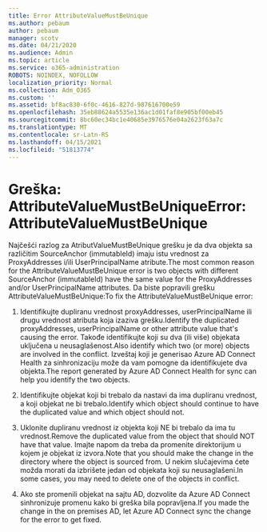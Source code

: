 ```yaml
---
title: Error AttributeValueMustBeUnique
ms.author: pebaum
author: pebaum
manager: scotv
ms.date: 04/21/2020
ms.audience: Admin
ms.topic: article
ms.service: o365-administration
ROBOTS: NOINDEX, NOFOLLOW
localization_priority: Normal
ms.collection: Adm_O365
ms.custom: ''
ms.assetid: bf8ac830-6f0c-4616-827d-987616700e59
ms.openlocfilehash: 35eb88624a5535e136ac1d01faf8e905bf00eb45
ms.sourcegitcommit: 8bc60ec34bc1e40685e3976576e04a2623f63a7c
ms.translationtype: MT
ms.contentlocale: sr-Latn-RS
ms.lasthandoff: 04/15/2021
ms.locfileid: "51813774"
---
```

# <a name="error-attributevaluemustbeunique"></a><span data-ttu-id="845fb-102">Greška: AttributeValueMustBeUnique</span><span class="sxs-lookup"><span data-stu-id="845fb-102">Error: AttributeValueMustBeUnique</span></span>

<span data-ttu-id="845fb-103">Najčešći razlog za AtributValueMustBeUnique grešku je da dva objekta sa različitim SourceAnchor (immutableId) imaju istu vrednost za ProxyAddresses i/ili UserPrincipalName atribute.</span><span class="sxs-lookup"><span data-stu-id="845fb-103">The most common reason for the AttributeValueMustBeUnique error is two objects with different SourceAnchor (immutableId) have the same value for the ProxyAddresses and/or UserPrincipalName attributes.</span></span> <span data-ttu-id="845fb-104">Da biste popravili grešku AttributeValueMustBeUnique:</span><span class="sxs-lookup"><span data-stu-id="845fb-104">To fix the AttributeValueMustBeUnique error:</span></span>
  
1. <span data-ttu-id="845fb-105">Identifikujte dupliranu vrednost proxyAddresses, userPrincipalName ili drugu vrednost atributa koja izaziva grešku.</span><span class="sxs-lookup"><span data-stu-id="845fb-105">Identify the duplicated proxyAddresses, userPrincipalName or other attribute value that's causing the error.</span></span> <span data-ttu-id="845fb-106">Takođe identifikujte koji su dva (ili više) objekata uključena u neusaglašenost.</span><span class="sxs-lookup"><span data-stu-id="845fb-106">Also identify which two (or more) objects are involved in the conflict.</span></span> <span data-ttu-id="845fb-107">Izveštaj koji je generisao Azure AD Connect Health za sinhronizaciju može da vam pomogne da identifikujete dva objekta.</span><span class="sxs-lookup"><span data-stu-id="845fb-107">The report generated by Azure AD Connect Health for sync can help you identify the two objects.</span></span>
    
2. <span data-ttu-id="845fb-108">Identifikujte objekat koji bi trebalo da nastavi da ima dupliranu vrednost, a koji objekat ne bi trebalo.</span><span class="sxs-lookup"><span data-stu-id="845fb-108">Identify which object should continue to have the duplicated value and which object should not.</span></span>
    
3. <span data-ttu-id="845fb-109">Uklonite dupliranu vrednost iz objekta koji NE bi trebalo da ima tu vrednost.</span><span class="sxs-lookup"><span data-stu-id="845fb-109">Remove the duplicated value from the object that should NOT have that value.</span></span> <span data-ttu-id="845fb-110">Imajte napom da treba da promenite direktorijum u kojem je objekat iz izvora.</span><span class="sxs-lookup"><span data-stu-id="845fb-110">Note that you should make the change in the directory where the object is sourced from.</span></span> <span data-ttu-id="845fb-111">U nekim slučajevima ćete možda morati da izbrišete jedan od objekata koji su neusaglašeni.</span><span class="sxs-lookup"><span data-stu-id="845fb-111">In some cases, you may need to delete one of the objects in conflict.</span></span>
    
4. <span data-ttu-id="845fb-112">Ako ste promenili objekat na sajtu AD, dozvolite da Azure AD Connect sinhronizuje promenu kako bi greška bila popravljena.</span><span class="sxs-lookup"><span data-stu-id="845fb-112">If you made the change in the on premises AD, let Azure AD Connect sync the change for the error to get fixed.</span></span>
    

